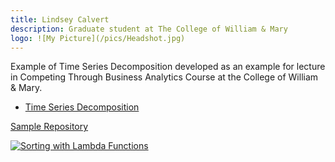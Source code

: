```yaml
---
title: Lindsey Calvert
description: Graduate student at The College of William & Mary
logo: ![My Picture](/pics/Headshot.jpg)
---
```


Example of Time Series Decomposition developed as an example for lecture in Competing Through Business Analytics Course at the College of William & Mary.  
- [Time Series Decomposition](/timeseries/index.md)  


[Sample Repository](https://github.com/lindsey-calvert/sample)  


[![Sorting with Lambda Functions](https://img.youtube.com/vi/K9fKttKmz8A/0.jpg)](https://www.youtube.com/watch?vK9fKttKmz8A])  
